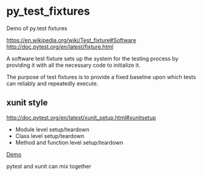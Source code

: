 # py_test_fixtures
Demo of py.test fixtures

https://en.wikipedia.org/wiki/Test_fixture#Software
http://doc.pytest.org/en/latest/fixture.html

A software test fixture sets up the system for the testing process by providing it with all the necessary code to initialize it.

The purpose of test fixtures is to provide a fixed baseline upon which tests can reliably and repeatedly execute.

## xunit style
http://doc.pytest.org/en/latest/xunit_setup.html#xunitsetup
* Module level setup/teardown
* Class level setup/teardown
* Method and function level setup/teardown

[Demo](demo/test_xunit_style.py)

pytest and xunit can mix together 
